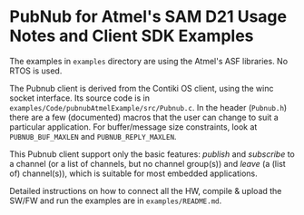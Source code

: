 # PubNub for Atmel's SAM D21 Usage Notes and Client SDK Examples

The examples in `examples` directory are using the Atmel's ASF libraries. No RTOS is used.

The Pubnub client is derived from the Contiki OS client, using the winc socket interface.
Its source code is in `examples/Code/pubnubAtmelExample/src/Pubnub.c`. In the header (`Pubnub.h`) there are a few (documented) macros that the user can change to suit a particular application. For buffer/message size constraints, look at `PUBNUB_BUF_MAXLEN` and `PUBNUB_REPLY_MAXLEN`.

This Pubnub client support only the basic features: *publish* and *subscribe* to a channel (or a list of channels, but no channel group(s)) and *leave* (a (list of) channel(s)), which is suitable for most embedded applications.

Detailed instructions on how to connect all the HW, compile & upload the SW/FW and run the examples are in `examples/README.md`.
